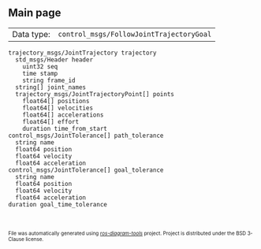 <!--
File was automatically generated using 'ros-diagram-tools' project.
Project is distributed under the BSD 3-Clause license.
-->

## Main page

|     |     |
| --- | --- |
| Data type: | `control_msgs/FollowJointTrajectoryGoal` |

```
trajectory_msgs/JointTrajectory trajectory
  std_msgs/Header header
    uint32 seq
    time stamp
    string frame_id
  string[] joint_names
  trajectory_msgs/JointTrajectoryPoint[] points
    float64[] positions
    float64[] velocities
    float64[] accelerations
    float64[] effort
    duration time_from_start
control_msgs/JointTolerance[] path_tolerance
  string name
  float64 position
  float64 velocity
  float64 acceleration
control_msgs/JointTolerance[] goal_tolerance
  string name
  float64 position
  float64 velocity
  float64 acceleration
duration goal_time_tolerance


```


</br>
<font size="1">
File was automatically generated using <a href="https://github.com/anetczuk/ros-diagram-tools"><i>ros-diagram-tools</i></a> project.
Project is distributed under the BSD 3-Clause license.
</font>
